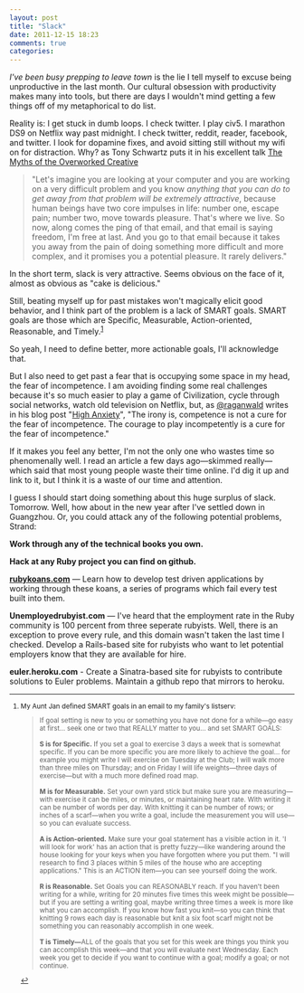 ```yaml
---
layout: post
title: "Slack"
date: 2011-12-15 18:23
comments: true
categories: 
---
```


_I've been busy prepping to leave town_ is the lie I tell myself to excuse being unproductive in the last month. Our cultural obsession with productivity makes many into tools, but there are days I wouldn't mind getting a few things off of my metaphorical to do list.

Reality is: I get stuck in dumb loops. I check twitter. I play civ5. I marathon DS9 on Netflix way past midnight. I check twitter, reddit, reader, facebook, and twitter. I look for dopamine fixes, and avoid sitting still without my wifi on for distraction. Why? as Tony Schwartz puts it in his excellent talk [The Myths of the Overworked Creative][1]

>"Let's imagine you are looking at your computer and you are working on a very difficult problem and you know _anything that you can do to get away from that problem will be extremely attractive_, because human beings have two core impulses in life: number one, escape pain; number two, move towards pleasure. That's where we live. So now, along comes the ping of that email, and that email is saying freedom, I'm free at last. And you go to that email because it takes you away from the pain of doing something more difficult and more complex, and it promises you a potential pleasure. It rarely delivers."

In the short term, slack is very attractive. Seems obvious on the face of it, almost as obvious as "cake is delicious."

Still, beating myself up for past mistakes won't magically elicit good behavior, and I think part of the problem is a lack of SMART goals. SMART goals are those which are Specific, Measurable, Action-oriented, Reasonable, and Timely.<sup id="refBody1"><a href="#refAnchor1">1</a></sup>

So yeah, I need to define better, more actionable goals, I'll acknowledge that. 

But I also need to get past a fear that is occupying some space in my head, the fear of incompetence. I am avoiding finding some real challenges because it's so much easier to play a game of Civilization, cycle through social networks, watch old television on Netflix, but, as [@raganwald](http://twitter.com/raganwald) writes in his blog post "[High Anxiety][2]", "The irony is, competence is not a cure for the fear of incompetence. The courage to play incompetently is a cure for the fear of incompetence."

If it makes you feel any better, I'm not the only one who wastes time so phenomenally well. I read an article a few days ago—skimmed really—which said that most young people waste their time online. I'd dig it up and link to it, but I think it is a waste of our time and attention.

I guess I should start doing something about this huge surplus of slack. Tomorrow. Well, how about in the new year after I've settled down in Guangzhou. Or, you could attack any of the following potential problems, Strand:

**Work through any of the technical books you own.**

**Hack at any Ruby project you can find on github.**

**[rubykoans.com][3]** — Learn how to develop test driven applications by working through these koans, a series of programs which fail every test built into them.

**Unemployedrubyist.com** — I've heard that the employment rate in the Ruby community is 100 percent from three seperate rubyists. Well, there is an exception to prove every rule, and this domain wasn't taken the last time I checked. Develop a Rails-based site for rubyists who want to let potential employers know that they are available for hire.

**euler.heroku.com** - Create a Sinatra-based site for rubyists to contribute solutions to Euler problems. Maintain a github repo that mirrors to heroku.



<div class="footnotes">
<hr />
<small>
<ol>
<li id="refAnchor1">
<p>My Aunt Jan defined SMART goals in an email to my family's listserv:
<blockquote>If goal setting is new to you or something you have not done for a while—go easy at first… seek one or two that REALLY matter to you… and set SMART GOALS: <br/><br/>
<b>S is for Specific.</b> If you set a goal to exercise 3 days a week that is somewhat specific. If you can be more specific you are more likely to achieve the goal… for example you might write I will exercise on Tuesday at the Club; I will walk more than three miles on Thursday; and on Friday I will life weights—three days of exercise—but with a much more defined road map. <br/><br/>
<b>M is for Measurable.</b> Set your own yard stick but make sure you are measuring—with exercise it can be miles, or minutes, or maintaining heart rate. With writing it can be number of words per day. With knitting it can be number of rows; or inches of a scarf—when you write a goal, include the measurement you will use—so you can evaluate success. <br/><br/>
<b>A is Action-oriented.</b> Make sure your goal statement has a visible action in it. 'I will look for work' has an action that is pretty fuzzy—like wandering around the house looking for your keys when you have forgotten where you put them. "I will research to find 3 places within 5 miles of the house who are accepting applications." This is an ACTION item—you can see yourself doing the work.  <br/><br/>
<b>R is Reasonable.</b> Set Goals you can REASONABLY reach. If you haven't been writing for a while, writing for 20 minutes five times this week might be possible—but if you are setting a writing goal, maybe writing three times a week is more like what you can accomplish. If you know how fast you knit—so you can think that knitting 9 rows each day is reasonable but knit a six foot scarf might not be something you can reasonably accomplish in one week.  <br/><br/>
<b>T is Timely—</b>ALL of the goals that you set for this week are things you think you can accomplish this week—and that you will evaluate next Wednesday. Each week you get to decide if you want to continue with a goal; modify a goal; or not continue. </blockquote><a href="#refBody1"  class='footnoteBackLink'  title="Jump back to footnote 1 in the text.">&#8617;</a></p>
</li>
</ol>
</small>
</div>

[1]:	http://the99percent.com/videos/7110/Tony-Schwartz-The-Myths-of-the-Overworked-Creative
[2]:	https://github.com/raganwald/homoiconic/blob/master/2009-10-20/high_anxiety.md
[3]:	http://rubykoans.com/